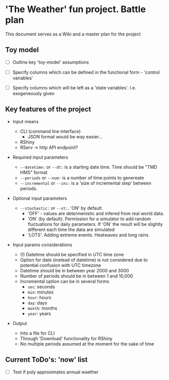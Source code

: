 # 'The Weather' fun project. Battle plan

This document serves as a Wiki and a master plan for the project

## Toy model
- [ ]  Outline key 'toy-model' assumptions
  - [ ] Specify columns which can be defined in the functional form - 'control variables'
  - [ ] Specify columns which will be left as a 'state variables'. I.e. exogeneously given
  
  
## Key features of the project

- Input means
  - CLI (command line interface)
    - JSON format would be way easier...
  - RShiny
  - RServ -> http API endpoint?
 
- Required input parameters
  - `--datetime:` or `--dt:` is a starting date time. Time should be "TMD HMS" format
  - `--periods` or `--num:` is a number of time points to genereate
  - `--incremental` or `--inc:` is a 'size of incremental step' between periods. 

- Optional input parameters
  - `--stochastic:` or `--st:`. 'ON' by default. 
    - 'OFF' - values are determenistic and infered from real world data.
    - 'ON' (by default). Permission for a simulator to add random fluctuations for daily parameters. If 'ON' the result will be slightly different each time the data are simulated
    - 'LOTS'. Adding extreme events. Heatwaves and long rains



- Input params considerations
  - (!) Datetime should be specified in UTC time zone
  - Option for date (instead of datetime) is not considered due to potential confusion with UTC timezone
  - Datetime should be in between year 2000 and 3000
  - Number of periods should be in between 1 and 10,000
  - Incremental option can be in several forms
    - `sec`: seconds
    - `min`: minutes
    - `hour`: hours
    - `day`: days
    - `month`: months
    - `year`: years
    

  
 
 
- Output
  - Into a file for CLI  
  - Through 'Download' functionality for RShiny
  - No multiple periods assumed at the moment for the sake of time

## Current ToDo's: 'now' list
- [ ] Test if poly approximates annual waether 


